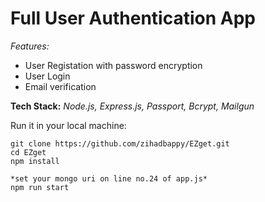 # Full User Authentication App


*Features:*

 - User Registation with password encryption
 - User Login
 - Email verification

**Tech Stack:** *Node.js, Express.js, Passport, Bcrypt, Mailgun*

Run it in your local machine:

    git clone https://github.com/zihadbappy/EZget.git
    cd EZget
    npm install

```
*set your mongo uri on line no.24 of app.js*
npm run start
